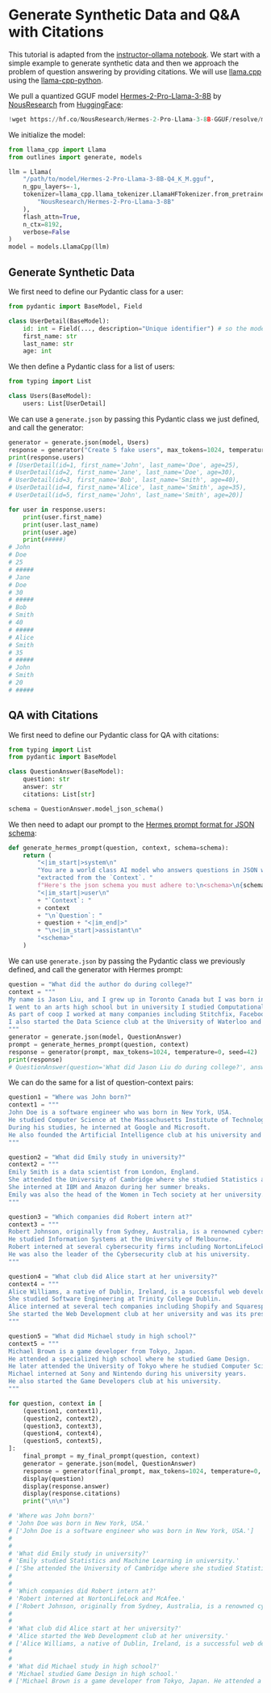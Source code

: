 # Generate Synthetic Data and Q&A with Citations

This tutorial is adapted from the [instructor-ollama notebook](https://github.com/alonsosilvaallende/Hermes-Function-Calling/blob/main/examples/instructor_ollama.ipynb). We start with a simple example to generate synthetic data and then we approach the problem of question answering by providing citations. We will use [llama.cpp](https://github.com/ggerganov/llama.cpp) using the [llama-cpp-python](library).

We pull a quantized GGUF model [Hermes-2-Pro-Llama-3-8B](https://huggingface.co/NousResearch/Hermes-2-Theta-Llama-3-8B-GGUF) by [NousResearch](https://nousresearch.com/) from [HuggingFace](https://huggingface.co/):

```python
!wget https://hf.co/NousResearch/Hermes-2-Pro-Llama-3-8B-GGUF/resolve/main/Hermes-2-Pro-Llama-3-8B-Q4_K_M.gguf
```

We initialize the model:

```python
from llama_cpp import Llama
from outlines import generate, models

llm = Llama(
    "/path/to/model/Hermes-2-Pro-Llama-3-8B-Q4_K_M.gguf",
    n_gpu_layers=-1,
    tokenizer=llama_cpp.llama_tokenizer.LlamaHFTokenizer.from_pretrained(
        "NousResearch/Hermes-2-Pro-Llama-3-8B"
    ),
    flash_attn=True,
    n_ctx=8192,
    verbose=False
)
model = models.LlamaCpp(llm)
```

## Generate Synthetic Data

We first need to define our Pydantic class for a user:

```python
from pydantic import BaseModel, Field

class UserDetail(BaseModel):
    id: int = Field(..., description="Unique identifier") # so the model keeps track of the number of users
    first_name: str
    last_name: str
    age: int
```

We then define a Pydantic class for a list of users:

```python
from typing import List

class Users(BaseModel):
    users: List[UserDetail]
```

We can use a `generate.json` by passing this Pydantic class we just defined, and call the generator:

```python
generator = generate.json(model, Users)
response = generator("Create 5 fake users", max_tokens=1024, temperature=0, seed=42)
print(response.users)
# [UserDetail(id=1, first_name='John', last_name='Doe', age=25),
# UserDetail(id=2, first_name='Jane', last_name='Doe', age=30),
# UserDetail(id=3, first_name='Bob', last_name='Smith', age=40),
# UserDetail(id=4, first_name='Alice', last_name='Smith', age=35),
# UserDetail(id=5, first_name='John', last_name='Smith', age=20)]
```

```python
for user in response.users:
    print(user.first_name)
    print(user.last_name)
    print(user.age)
    print(#####)
# John
# Doe
# 25
# #####
# Jane
# Doe
# 30
# #####
# Bob
# Smith
# 40
# #####
# Alice
# Smith
# 35
# #####
# John
# Smith
# 20
# #####
```

## QA with Citations

We first need to define our Pydantic class for QA with citations:

```python
from typing import List
from pydantic import BaseModel

class QuestionAnswer(BaseModel):
    question: str
    answer: str
    citations: List[str]

schema = QuestionAnswer.model_json_schema()
```

We then need to adapt our prompt to the [Hermes prompt format for JSON schema](https://github.com/NousResearch/Hermes-Function-Calling?tab=readme-ov-file#prompt-format-for-json-mode--structured-outputs):

```python
def generate_hermes_prompt(question, context, schema=schema):
    return (
        "<|im_start|>system\n"
        "You are a world class AI model who answers questions in JSON with correct and exact citations "
        "extracted from the `Context`. "
        f"Here's the json schema you must adhere to:\n<schema>\n{schema}\n</schema><|im_end|>\n"
        "<|im_start|>user\n"
        + "`Context`: "
        + context
        + "\n`Question`: "
        + question + "<|im_end|>"
        + "\n<|im_start|>assistant\n"
        "<schema>"
    )
```

We can use `generate.json` by passing the Pydantic class we previously defined, and call the generator with Hermes prompt:

```python
question = "What did the author do during college?"
context = """
My name is Jason Liu, and I grew up in Toronto Canada but I was born in China.
I went to an arts high school but in university I studied Computational Mathematics and physics.
As part of coop I worked at many companies including Stitchfix, Facebook.
I also started the Data Science club at the University of Waterloo and I was the president of the club for 2 years.
"""
generator = generate.json(model, QuestionAnswer)
prompt = generate_hermes_prompt(question, context)
response = generator(prompt, max_tokens=1024, temperature=0, seed=42)
print(response)
# QuestionAnswer(question='What did Jason Liu do during college?', answer='During college, Jason Liu studied Computational Mathematics and Physics. He also worked at companies such as Stitchfix and Facebook, and started the Data Science club at the University of Waterloo, serving as its president for two years.', citations=['I went to an arts high school but in university I studied Computational Mathematics and physics.', 'As part of coop I worked at many companies including Stitchfix, Facebook.', 'I also started the Data Science club at the University of Waterloo and I was the president of the club for 2 years.'])
```

We can do the same for a list of question-context pairs:

```python
question1 = "Where was John born?"
context1 = """
John Doe is a software engineer who was born in New York, USA.
He studied Computer Science at the Massachusetts Institute of Technology.
During his studies, he interned at Google and Microsoft.
He also founded the Artificial Intelligence club at his university and served as its president for three years.
"""

question2 = "What did Emily study in university?"
context2 = """
Emily Smith is a data scientist from London, England.
She attended the University of Cambridge where she studied Statistics and Machine Learning.
She interned at IBM and Amazon during her summer breaks.
Emily was also the head of the Women in Tech society at her university.
"""

question3 = "Which companies did Robert intern at?"
context3 = """
Robert Johnson, originally from Sydney, Australia, is a renowned cybersecurity expert.
He studied Information Systems at the University of Melbourne.
Robert interned at several cybersecurity firms including NortonLifeLock and McAfee.
He was also the leader of the Cybersecurity club at his university.
"""

question4 = "What club did Alice start at her university?"
context4 = """
Alice Williams, a native of Dublin, Ireland, is a successful web developer.
She studied Software Engineering at Trinity College Dublin.
Alice interned at several tech companies including Shopify and Squarespace.
She started the Web Development club at her university and was its president for two years.
"""

question5 = "What did Michael study in high school?"
context5 = """
Michael Brown is a game developer from Tokyo, Japan.
He attended a specialized high school where he studied Game Design.
He later attended the University of Tokyo where he studied Computer Science.
Michael interned at Sony and Nintendo during his university years.
He also started the Game Developers club at his university.
"""

for question, context in [
    (question1, context1),
    (question2, context2),
    (question3, context3),
    (question4, context4),
    (question5, context5),
]:
    final_prompt = my_final_prompt(question, context)
    generator = generate.json(model, QuestionAnswer)
    response = generator(final_prompt, max_tokens=1024, temperature=0, seed=42)
    display(question)
    display(response.answer)
    display(response.citations)
    print("\n\n")

# 'Where was John born?'
# 'John Doe was born in New York, USA.'
# ['John Doe is a software engineer who was born in New York, USA.']
#
#
# 'What did Emily study in university?'
# 'Emily studied Statistics and Machine Learning in university.'
# ['She attended the University of Cambridge where she studied Statistics and Machine Learning.']
#
#
# 'Which companies did Robert intern at?'
# 'Robert interned at NortonLifeLock and McAfee.'
# ['Robert Johnson, originally from Sydney, Australia, is a renowned cybersecurity expert. He interned at several cybersecurity firms including NortonLifeLock and McAfee.']
#
#
# 'What club did Alice start at her university?'
# 'Alice started the Web Development club at her university.'
# ['Alice Williams, a native of Dublin, Ireland, is a successful web developer. She started the Web Development club at her university and was its president for two years.']
#
#
# 'What did Michael study in high school?'
# 'Michael studied Game Design in high school.'
# ['Michael Brown is a game developer from Tokyo, Japan. He attended a specialized high school where he studied Game Design.']
```
